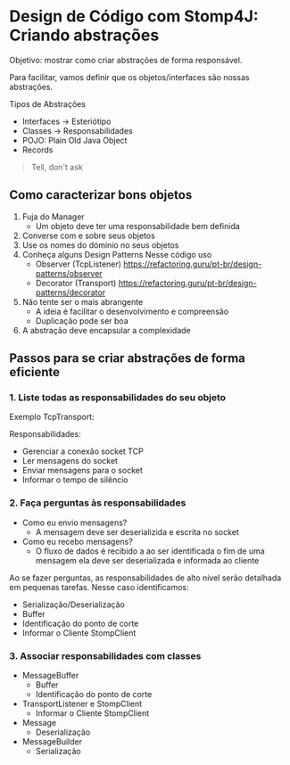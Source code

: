 # Design de Código com Stomp4J: Criando abstrações

Objetivo: mostrar como criar abstrações de forma responsável.

Para facilitar, vamos definir que os objetos/interfaces são nossas abstrações.

Tipos de Abstrações
* Interfaces -> Esteriótipo
* Classes -> Responsabilidades
* POJO: Plain Old Java Object
* Records

> Tell, don't ask

## Como caracterizar bons objetos

1. Fuja do Manager
    * Um objeto deve ter uma responsabilidade bem definida
2. Converse com e sobre seus objetos
4. Use os nomes do dóminio no seus objetos
5. Conheça alguns Design Patterns
    Nesse código uso
    * Observer (TcpListener) https://refactoring.guru/pt-br/design-patterns/observer
    * Decorator (Transport) https://refactoring.guru/pt-br/design-patterns/decorator
6. Não tente ser o mais abrangente
    * A ideia é facilitar o desenvolvimento e compreensão
    * Duplicação pode ser boa
7. A abstração deve encapsular a complexidade

## Passos para se criar abstrações de forma eficiente
### 1. Liste todas as responsabilidades do seu objeto

Exemplo TcpTransport:

Responsabilidades:
* Gerenciar a conexão socket TCP
* Ler mensagens do socket
* Enviar mensagens para o socket
* Informar o tempo de silêncio

### 2. Faça perguntas às responsabilidades

* Como eu envio mensagens?
    * A mensagem deve ser deserializida e escrita no socket
* Como eu recebo mensagens?
    * O fluxo de dados é recibido a ao ser identificada o fim de uma mensagem ela deve ser deserializada e informada ao cliente


Ao se fazer perguntas, as responsabilidades de alto nível serão detalhada em pequenas tarefas. Nesse caso identificamos:

* Serialização/Deserialização
* Buffer
* Identificação do ponto de corte
* Informar o Cliente StompClient

### 3. Associar responsabilidades com classes

* MessageBuffer
    * Buffer
    * Identificação do ponto de corte
* TransportListener e StompClient
    * Informar o Cliente StompClient
* Message
    * Deserialização
* MessageBuilder
    * Serialização